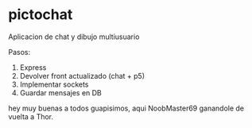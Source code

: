 # pictochat
Aplicacion de chat y dibujo multiusuario

Pasos:
1. Express
2. Devolver front actualizado (chat + p5)
3. Implementar sockets
4. Guardar mensajes en DB

hey muy buenas a todos guapisimos, aqui NoobMaster69 ganandole de vuelta a Thor.